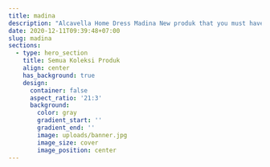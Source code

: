 ```yaml
---
title: madina
description: "Alcavella Home Dress Madina New produk that you must have, dengan material premium cotton toyobo mix print yang benar-benar approved kenyamanannya. Modelnya sangat flowy dibagian bawah, dan tidak membentuk bagian yang sensitive, aksen ruffle di bagian tangan, busui friendly, dan wudhu friendly"
date: 2020-12-11T09:39:48+07:00
slug: madina
sections:
  - type: hero_section
    title: Semua Koleksi Produk
    align: center
    has_background: true
    design:
      container: false
      aspect_ratio: '21:3'
      background:
        color: gray
        gradient_start: ''
        gradient_end: ''
        image: uploads/banner.jpg
        image_size: cover
        image_position: center
---
```


